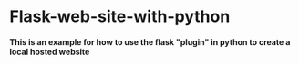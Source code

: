 # Flask-web-site-with-python
#### This is an example for how to use the flask "plugin" in python to create a local hosted website

